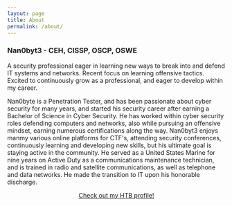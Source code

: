```yaml
---
layout: page
title: About
permalink: /about/
---
```


<h3>Nan0byt3 - CEH, CISSP, OSCP, OSWE</h3>

A security professional eager in learning new ways to break into and defend IT systems and networks. Recent focus on learning offensive tactics. Excited to continuously grow as a professional, and eager to develop within my career.<br>

Nan0byte is a Penetration Tester, and has been passionate about cyber security for many years, and started his security career after earning a Bachelor of Science in Cyber Security. He has worked within cyber security roles defending computers and networks, also while pursuing an offensive mindset, earning numerous certifications along the way. Nan0byt3 enjoys manmy various online platforms for CTF's, attending security conferences, continuously learning and developing new skills, but his ultimate goal is staying active in the community. He served as a United States Marine for nine years on Active Duty as a communications maintenance technician, and is trained in radio and satellite communications, as well as telephone and data networks. He made the transition to IT upon his honorable discharge.

<center><script src="https://www.hackthebox.eu/badge/25075"></script></center>
<center><a href="https://app.hackthebox.eu/profile/25075" target="_blank">Check out my HTB profile!</a></center>

